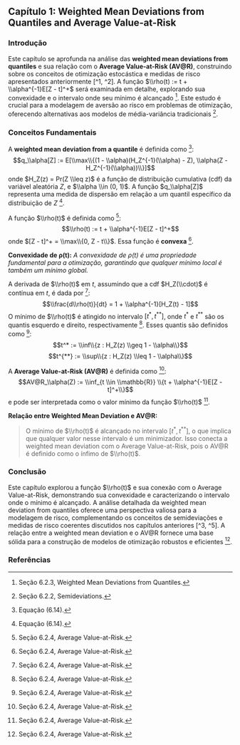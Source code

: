## Capítulo 1: Weighted Mean Deviations from Quantiles and Average Value-at-Risk

### Introdução
Este capítulo se aprofunda na análise das **weighted mean deviations from quantiles** e sua relação com o **Average Value-at-Risk (AV@R)**, construindo sobre os conceitos de otimização estocástica e medidas de risco apresentados anteriormente [^1, ^2]. A função $\\rho(t) := t + \\alpha^{-1}E[Z - t]^+$ será examinada em detalhe, explorando sua convexidade e o intervalo onde seu mínimo é alcançado [^2]. Este estudo é crucial para a modelagem de aversão ao risco em problemas de otimização, oferecendo alternativas aos modelos de média-variância tradicionais [^3].

### Conceitos Fundamentais

A **weighted mean deviation from a quantile** é definida como [^4]:
$$q_\\alpha[Z] := E[\\max\\{(1 - \\alpha)(H_Z^{-1}(\\alpha) - Z), \\alpha(Z - H_Z^{-1}(\\alpha))\\}]$$
onde $H_Z(z) = Pr(Z \\leq z)$ é a função de distribuição cumulativa (cdf) da variável aleatória $Z$, e $\\alpha \\in (0, 1)$. A função $q_\\alpha[Z]$ representa uma medida de dispersão em relação a um quantil específico da distribuição de $Z$ [^4].

A função $\\rho(t)$ é definida como [^6]:
$$\\rho(t) := t + \\alpha^{-1}E[Z - t]^+$$
onde $[Z - t]^+ = \\max\\{0, Z - t\\}$. Essa função é **convexa** [^6].

**Convexidade de ρ(t):**
*A convexidade de ρ(t) é uma propriedade fundamental para a otimização, garantindo que qualquer mínimo local é também um mínimo global.*

A derivada de $\\rho(t)$ em $t$, assumindo que a cdf $H_Z(\\cdot)$ é contínua em $t$, é dada por [^6]:
$$\\frac{d\\rho(t)}{dt} = 1 + \\alpha^{-1}[H_Z(t) - 1]$$
O mínimo de $\\rho(t)$ é atingido no intervalo $[t^*, t^{**}]$, onde $t^*$ e $t^{**}$ são os quantis esquerdo e direito, respectivamente [^6].  Esses quantis são definidos como [^6]:
$$t^* := \\inf\\{z : H_Z(z) \\geq 1 - \\alpha\\}$$
$$t^{**} := \\sup\\{z : H_Z(z) \\leq 1 - \\alpha\\}$$

A **Average Value-at-Risk (AV@R)** é definida como [^6]:
$$AV@R_\\alpha(Z) := \\inf_{t \\in \\mathbb{R}} \\{t + \\alpha^{-1}E[Z - t]^+\\}$$
e pode ser interpretada como o valor mínimo da função $\\rho(t)$ [^6].

**Relação entre Weighted Mean Deviation e AV@R:**

> O mínimo de $\\rho(t)$ é alcançado no intervalo $[t^*, t^{**}]$, o que implica que qualquer valor nesse intervalo é um minimizador. Isso conecta a weighted mean deviation com o Average Value-at-Risk, pois o AV@R é definido como o ínfimo de $\\rho(t)$.

### Conclusão

Este capítulo explorou a função $\\rho(t)$ e sua conexão com o Average Value-at-Risk, demonstrando sua convexidade e caracterizando o intervalo onde o mínimo é alcançado.  A análise detalhada da weighted mean deviation from quantiles oferece uma perspectiva valiosa para a modelagem de risco, complementando os conceitos de semideviações e medidas de risco coerentes discutidos nos capítulos anteriores [^3, ^5]. A relação entre a weighted mean deviation e o AV@R fornece uma base sólida para a construção de modelos de otimização robustos e eficientes [^6].

### Referências
[^1]: Seção 6.1, Introdução à Risk Averse Optimization.
[^2]: Seção 6.2.3, Weighted Mean Deviations from Quantiles.
[^3]: Seção 6.2.2, Semideviations.
[^4]: Equação (6.14).
[^5]: Seção 6.3, Coherent Risk Measures.
[^6]: Seção 6.2.4, Average Value-at-Risk.
<!-- END -->